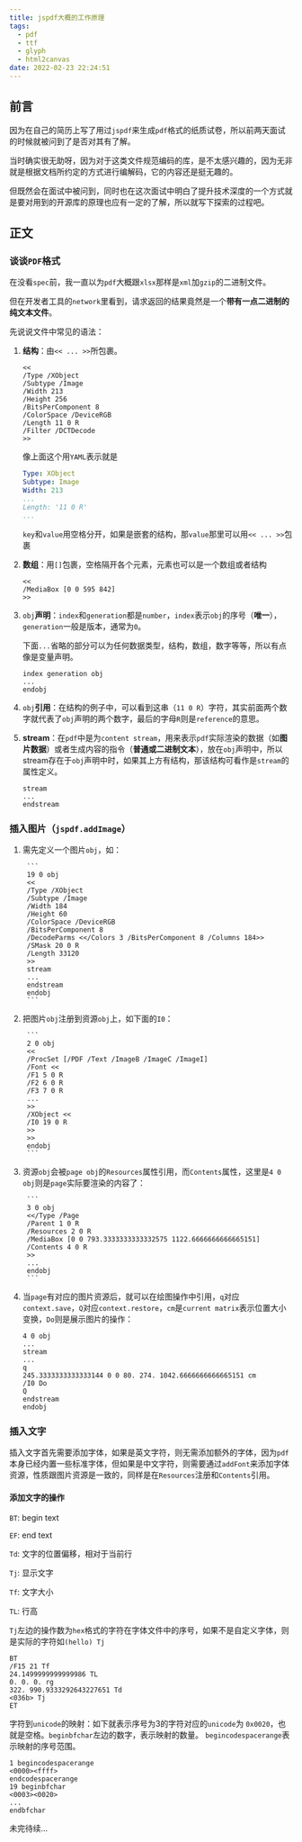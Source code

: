 ```yaml
---
title: jspdf大概的工作原理
tags:
  - pdf
  - ttf
  - glyph
  - html2canvas
date: 2022-02-23 22:24:51
---
```

## 前言
因为在自己的简历上写了用过`jspdf`来生成`pdf`格式的纸质试卷，所以前两天面试的时候就被问到了是否对其有了解。

当时确实很无助呀，因为对于这类文件规范编码的库，是不太感兴趣的，因为无非就是根据文档所约定的方式进行编解码，它的内容还是挺无趣的。

但既然会在面试中被问到，同时也在这次面试中明白了提升技术深度的一个方式就是要对用到的开源库的原理也应有一定的了解，所以就写下探索的过程吧。

## 正文

### 谈谈`PDF`格式
在没看`spec`前，我一直以为`pdf`大概跟`xlsx`那样是`xml`加`gzip`的二进制文件。

但在开发者工具的`network`里看到，请求返回的结果竟然是一个**带有一点二进制的纯文本文件**。

先说说文件中常见的语法：
1. **结构**：由`<< ... >>`所包裹。
      ```
      <<
      /Type /XObject
      /Subtype /Image
      /Width 213
      /Height 256
      /BitsPerComponent 8
      /ColorSpace /DeviceRGB
      /Length 11 0 R
      /Filter /DCTDecode
      >>
      ```
      像上面这个用`YAML`表示就是
      ```yaml
      Type: XObject
      Subtype: Image
      Width: 213
      ...
      Length: '11 0 R'
      ...
      ```
      `key`和`value`用空格分开，如果是嵌套的结构，那`value`那里可以用`<< ... >>`包裹

2. **数组**：用`[]`包裹，空格隔开各个元素，元素也可以是一个数组或者结构
    ```
    <<
    /MediaBox [0 0 595 842]
    >>
    ```

3. `obj`**声明**：`index`和`generation`都是`number`，`index`表示`obj`的序号（**唯一**），`generation`一般是版本，通常为`0`。

    下面`...`省略的部分可以为任何数据类型，结构，数组，数字等等，所以有点像是变量声明。

    ```
    index generation obj
    ...
    endobj
    ```

4. `obj`**引用**：在结构的例子中，可以看到这串（`11 0 R`）字符，其实前面两个数字就代表了`obj`声明的两个数字，最后的字母`R`则是`reference`的意思。


5. **stream**：在`pdf`中是为`content stream`，用来表示`pdf`实际渲染的数据（如**图片数据**）或者生成内容的指令（**普通或二进制文本**），放在`obj`声明中，所以stream存在于`obj`声明中时，如果其上方有结构，那该结构可看作是`stream`的属性定义。
    ```
    stream
    ...
    endstream
    ```

### 插入图片（`jspdf.addImage`）
1. 需先定义一个图片`obj`，如：

        ```
        19 0 obj
        <<
        /Type /XObject
        /Subtype /Image
        /Width 184
        /Height 60
        /ColorSpace /DeviceRGB
        /BitsPerComponent 8
        /DecodeParms <</Colors 3 /BitsPerComponent 8 /Columns 184>>
        /SMask 20 0 R
        /Length 33120
        >>
        stream
        ...
        endstream
        endobj
        ```
2. 把图片`obj`注册到资源`obj`上，如下面的`I0`：

        ```
        2 0 obj
        <<
        /ProcSet [/PDF /Text /ImageB /ImageC /ImageI]
        /Font <<
        /F1 5 0 R
        /F2 6 0 R
        /F3 7 0 R
        ...
        >>
        /XObject <<
        /I0 19 0 R
        >>
        >>
        endobj
        ```
3. 资源`obj`会被`page obj`的`Resources`属性引用，而`Contents`属性，这里是`4 0 obj`则是`page`实际要渲染的内容了：
        
        ```
        3 0 obj
        <</Type /Page
        /Parent 1 0 R
        /Resources 2 0 R
        /MediaBox [0 0 793.3333333333332575 1122.6666666666665151]
        /Contents 4 0 R
        >>
        ...
        endobj
        ```

4. 当`page`有对应的图片资源后，就可以在绘图操作中引用，`q`对应`context.save`，`Q`对应`context.restore`，`cm`是`current matrix`表示位置大小变换，`Do`则是展示图片的操作：
    ```
    4 0 obj
    ...
    stream
    ...
    q
    245.3333333333333144 0 0 80. 274. 1042.6666666666665151 cm
    /I0 Do
    Q
    endstream
    endobj
    ```

### 插入文字
插入文字首先需要添加字体，如果是英文字符，则无需添加额外的字体，因为`pdf`本身已经内置一些标准字体，但如果是中文字符，则需要通过`addFont`来添加字体资源，性质跟图片资源是一致的，同样是在`Resources`注册和`Contents`引用。

#### 添加文字的操作
`BT`: begin text

`EF`: end text

`Td`: 文字的位置偏移，相对于当前行

`Tj`: 显示文字

`Tf`: 文字大小

`TL`: 行高

`Tj`左边的操作数为`hex`格式的字符在字体文件中的序号，如果不是自定义字体，则是实际的字符如`(hello) Tj`

```
BT
/F15 21 Tf
24.1499999999999986 TL
0. 0. 0. rg
322. 990.9333292643227651 Td
<036b> Tj
ET
```

字符到`unicode`的映射：如下就表示序号为3的字符对应的`unicode`为
`0x0020`，也就是空格。`beginbfchar`左边的数字，表示映射的数量。
`begincodespacerange`表示映射的序号范围。
```
1 begincodespacerange
<0000><ffff>
endcodespacerange
19 beginbfchar
<0003><0020>
...
endbfchar
```


未完待续...